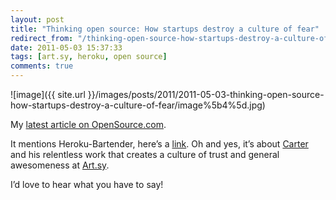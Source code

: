 ```yaml
---
layout: post
title: "Thinking open source: How startups destroy a culture of fear"
redirect_from: "/thinking-open-source-how-startups-destroy-a-culture-of-fear"
date: 2011-05-03 15:37:33
tags: [art.sy, heroku, open source]
comments: true
---
```

![image]({{ site.url }}/images/posts/2011/2011-05-03-thinking-open-source-how-startups-destroy-a-culture-of-fear/image%5b4%5d.jpg)

My [latest article on OpenSource.com](http://opensource.com/business/11/5/thinking-open-source-how-startups-destroy-culture-fear).

It mentions Heroku-Bartender, here’s a [link](https://github.com/sarcilav/heroku-bartender). Oh and yes, it’s about [Carter](http://carterac.tumblr.com) and his relentless work that creates a culture of trust and general awesomeness at [Art.sy](https://artsy.net).

I’d love to hear what you have to say!
